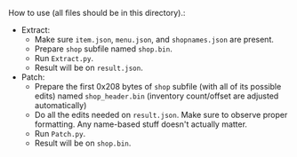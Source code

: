 How to use (all files should be in this directory).:
- Extract:
  - Make sure `item.json`, `menu.json`, and `shopnames.json` are present.
  - Prepare `shop` subfile named `shop.bin`.
  - Run `Extract.py`.
  - Result will be on `result.json`.
- Patch:
  - Prepare the first 0x208 bytes of `shop` subfile (with all of its possible edits) named `shop_header.bin` (inventory count/offset are adjusted automatically)
  - Do all the edits needed on `result.json`. Make sure to observe proper formatting. Any name-based stuff doesn't actually matter.
  - Run `Patch.py`.
  - Result will be on `shop.bin`.
